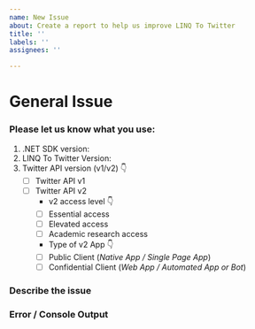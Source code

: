 ```yaml
---
name: New Issue
about: Create a report to help us improve LINQ To Twitter
title: ''
labels: ''
assignees: ''

---
```


# General Issue

### Please let us know what you use:

1. .NET SDK version:                              <!-- 👈 Enter the .NET SDK version you use  -->
2. LINQ To Twitter Version:                    <!-- 👈 Enter the LINQ To Twitter version you use  -->
3. Twitter API version (v1/v2) 👇
    - [ ] Twitter API v1                              <!-- 👈 Use an 'x' to select i.e.: [ ] -> [x] -->
    - [ ] Twitter API v2                          
      <!-- 1) You can find your API v2 settings at https://developer.twitter.com 
             2) Make sure you've selected both OAuth 1.0a & OAuth 2.0 -->
      - v2 access level 👇
      - [ ] Essential access 
      - [ ] Elevated access 
      - [ ] Academic research access
      - Type of v2 App 👇
      - [ ] Public Client (_Native App / Single Page App_)
      - [ ] Confidential Client (_Web App / Automated App or Bot_)

### Describe the issue
<!-- A clear and concise description of what the issue is. -->


### Error / Console Output

